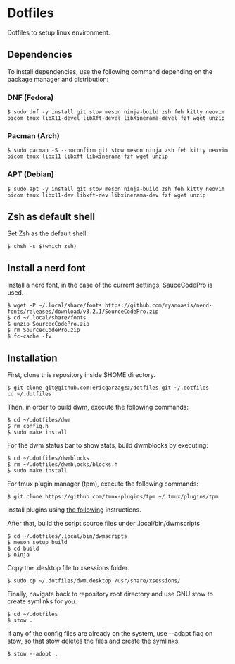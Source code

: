 # Dotfiles

Dotfiles to setup linux environment.

## Dependencies

To install dependencies, use the following command depending on the package manager and distribution:

### DNF (Fedora)
```
$ sudo dnf -y install git stow meson ninja-build zsh feh kitty neovim picom tmux libX11-devel libXft-devel libXinerama-devel fzf wget unzip
```

### Pacman (Arch) 
```
$ sudo pacman -S --noconfirm git stow meson ninja zsh feh kitty neovim picom tmux libx11 libxft libxinerama fzf wget unzip
```

### APT (Debian)
```
$ sudo apt -y install git stow meson ninja-build zsh feh kitty neovim picom tmux libx11-dev libxft-dev libxinerama-dev fzf wget unzip
```

## Zsh as default shell

Set Zsh as the default shell:

```
$ chsh -s $(which zsh)
```

## Install a nerd font

Install a nerd font, in the case of the current settings, SauceCodePro is used.

```
$ wget -P ~/.local/share/fonts https://github.com/ryanoasis/nerd-fonts/releases/download/v3.2.1/SourceCodePro.zip
$ cd ~/.local/share/fonts
$ unzip SourcecCodePro.zip
$ rm SourcecCodePro.zip
$ fc-cache -fv
```

## Installation

First, clone this repository inside $HOME directory.

```
$ git clone git@github.com:ericgarzagzz/dotfiles.git ~/.dotfiles
cd ~/.dotfiles
```

Then, in order to build dwm, execute the following commands: 

```
$ cd ~/.dotfiles/dwm
$ rm config.h
$ sudo make install
```

For the dwm status bar to show stats, build dwmblocks by executing:

```
$ cd ~/.dotfiles/dwmblocks
$ rm ~/.dotfiles/dwmblocks/blocks.h
$ sudo make install
```

For tmux plugin manager (tpm), execute the following commands:

```
$ git clone https://github.com/tmux-plugins/tpm ~/.tmux/plugins/tpm
```

Install plugins using [the following](https://github.com/tmux-plugins/tpm?tab=readme-ov-file#installing-plugins) instructions.

After that, build the script source files under .local/bin/dwmscripts

```
$ cd ~/.dotfiles/.local/bin/dwmscripts
$ meson setup build
$ cd build
$ ninja
```

Copy the .desktop file to xsessions folder.

```
$ sudo cp ~/.dotfiles/dwm.desktop /usr/share/xsessions/
```

Finally, navigate back to repository root directory and use GNU stow to create symlinks for you.

```
$ cd ~/.dotfiles
$ stow .
```

If any of the config files are already on the system, use --adapt flag on stow, so that stow deletes the files and create the symlinks.

```
$ stow --adopt .
```
